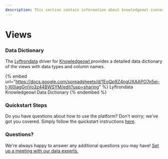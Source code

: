 ```yaml
---
description: This section contain information about knowledgeowl connector views information
---
```


# Views

### Data Dictionary

The [Lyftrondata](https://www.lyftrondata.com/) driver for [Knowledgeowl](https://www.lyftrondata.com/integration/Knowledgeowl/)[ ](https://www.lyftrondata.com/integration/knowledgeowl/)provides a detailed data dictionary of the views with data types and column names.

{% embed url="https://docs.google.com/spreadsheets/d/1EoQp9Z4ngUXAAPO7n5ei-t-Xl0iagGniVo3z44BWSYM/edit?usp=sharing" %}
Lyftrondata Knowledgeowl Data Dictionary
{% endembed %}

### Quickstart Steps

Do you have questions about how to use the platform? Don't worry; we've got you covered. Simply follow the quickstart instructions [here](../../../../quickstart-steps.md).

### Questions? <a href="#questions" id="questions"></a>

We're always happy to answer any additional questions you may have! [Set up a meeting with our data experts.](https://www.lyftrondata.com/book-a-meeting/)


